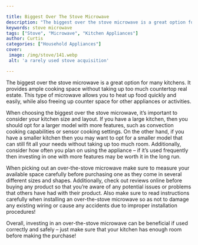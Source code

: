 ```yaml
---

title: Biggest Over The Stove Microwave
description: "The biggest over the stove microwave is a great option for many kitchens. It provides ample cooking space without taking up too mu...get the full scoop"
keywords: stove microwave
tags: ["Stove", "Microwave", "Kitchen Appliances"]
author: Curtis
categories: ["Household Appliances"]
cover: 
 image: /img/stove/141.webp
 alt: 'a rarely used stove acquisition'

---
```


The biggest over the stove microwave is a great option for many kitchens. It provides ample cooking space without taking up too much countertop real estate. This type of microwave allows you to heat up food quickly and easily, while also freeing up counter space for other appliances or activities.

When choosing the biggest over the stove microwave, it’s important to consider your kitchen size and layout. If you have a large kitchen, then you should opt for a larger model with more features, such as convection cooking capabilities or sensor cooking settings. On the other hand, if you have a smaller kitchen then you may want to opt for a smaller model that can still fit all your needs without taking up too much room. Additionally, consider how often you plan on using the appliance – if it’s used frequently then investing in one with more features may be worth it in the long run. 

When picking out an over-the-stove microwave make sure to measure your available space carefully before purchasing one as they come in several different sizes and shapes. Additionally, check out reviews online before buying any product so that you’re aware of any potential issues or problems that others have had with their product. Also make sure to read instructions carefully when installing an over-the-stove microwave so as not to damage any existing wiring or cause any accidents due to improper installation procedures! 

Overall, investing in an over-the-stove microwave can be beneficial if used correctly and safely – just make sure that your kitchen has enough room before making the purchase!
